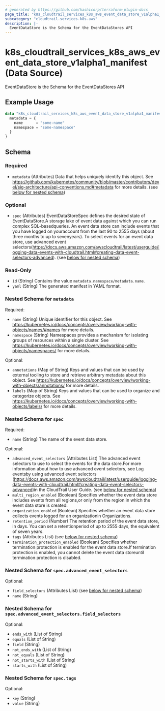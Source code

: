 ```yaml
---
# generated by https://github.com/hashicorp/terraform-plugin-docs
page_title: "k8s_cloudtrail_services_k8s_aws_event_data_store_v1alpha1_manifest Data Source - terraform-provider-k8s"
subcategory: "cloudtrail.services.k8s.aws"
description: |-
  EventDataStore is the Schema for the EventDataStores API
---
```


# k8s_cloudtrail_services_k8s_aws_event_data_store_v1alpha1_manifest (Data Source)

EventDataStore is the Schema for the EventDataStores API

## Example Usage

```terraform
data "k8s_cloudtrail_services_k8s_aws_event_data_store_v1alpha1_manifest" "example" {
  metadata = {
    name      = "some-name"
    namespace = "some-namespace"
  }
}
```

<!-- schema generated by tfplugindocs -->
## Schema

### Required

- `metadata` (Attributes) Data that helps uniquely identify this object. See https://github.com/kubernetes/community/blob/master/contributors/devel/sig-architecture/api-conventions.md#metadata for more details. (see [below for nested schema](#nestedatt--metadata))

### Optional

- `spec` (Attributes) EventDataStoreSpec defines the desired state of EventDataStore.A storage lake of event data against which you can run complex SQL-basedqueries. An event data store can include events that you have logged on youraccount from the last 90 to 2555 days (about three months to up to sevenyears). To select events for an event data store, use advanced event selectors(https://docs.aws.amazon.com/awscloudtrail/latest/userguide/logging-data-events-with-cloudtrail.html#creating-data-event-selectors-advanced). (see [below for nested schema](#nestedatt--spec))

### Read-Only

- `id` (String) Contains the value `metadata.namespace/metadata.name`.
- `yaml` (String) The generated manifest in YAML format.

<a id="nestedatt--metadata"></a>
### Nested Schema for `metadata`

Required:

- `name` (String) Unique identifier for this object. See https://kubernetes.io/docs/concepts/overview/working-with-objects/names/#names for more details.
- `namespace` (String) Namespaces provides a mechanism for isolating groups of resources within a single cluster. See https://kubernetes.io/docs/concepts/overview/working-with-objects/namespaces/ for more details.

Optional:

- `annotations` (Map of String) Keys and values that can be used by external tooling to store and retrieve arbitrary metadata about this object. See https://kubernetes.io/docs/concepts/overview/working-with-objects/annotations/ for more details.
- `labels` (Map of String) Keys and values that can be used to organize and categorize objects. See https://kubernetes.io/docs/concepts/overview/working-with-objects/labels/ for more details.


<a id="nestedatt--spec"></a>
### Nested Schema for `spec`

Required:

- `name` (String) The name of the event data store.

Optional:

- `advanced_event_selectors` (Attributes List) The advanced event selectors to use to select the events for the data store.For more information about how to use advanced event selectors, see Log eventsby using advanced event selectors (https://docs.aws.amazon.com/awscloudtrail/latest/userguide/logging-data-events-with-cloudtrail.html#creating-data-event-selectors-advanced)in the CloudTrail User Guide. (see [below for nested schema](#nestedatt--spec--advanced_event_selectors))
- `multi_region_enabled` (Boolean) Specifies whether the event data store includes events from all regions,or only from the region in which the event data store is created.
- `organization_enabled` (Boolean) Specifies whether an event data store collects events logged for an organizationin Organizations.
- `retention_period` (Number) The retention period of the event data store, in days. You can set a retentionperiod of up to 2555 days, the equivalent of seven years.
- `tags` (Attributes List) (see [below for nested schema](#nestedatt--spec--tags))
- `termination_protection_enabled` (Boolean) Specifies whether termination protection is enabled for the event data store.If termination protection is enabled, you cannot delete the event data storeuntil termination protection is disabled.

<a id="nestedatt--spec--advanced_event_selectors"></a>
### Nested Schema for `spec.advanced_event_selectors`

Optional:

- `field_selectors` (Attributes List) (see [below for nested schema](#nestedatt--spec--advanced_event_selectors--field_selectors))
- `name` (String)

<a id="nestedatt--spec--advanced_event_selectors--field_selectors"></a>
### Nested Schema for `spec.advanced_event_selectors.field_selectors`

Optional:

- `ends_with` (List of String)
- `equals` (List of String)
- `field` (String)
- `not_ends_with` (List of String)
- `not_equals` (List of String)
- `not_starts_with` (List of String)
- `starts_with` (List of String)



<a id="nestedatt--spec--tags"></a>
### Nested Schema for `spec.tags`

Optional:

- `key` (String)
- `value` (String)
